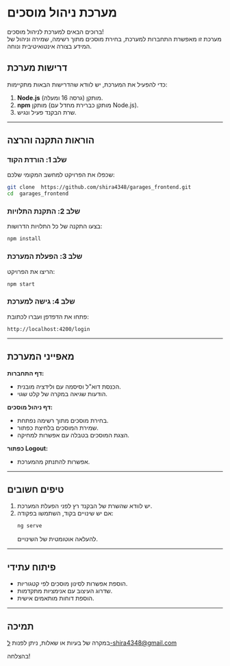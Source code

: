 

# **מערכת ניהול מוסכים**

ברוכים הבאים למערכת לניהול מוסכים!  
מערכת זו מאפשרת התחברות למערכת, בחירת מוסכים מתוך רשימה, שמירה וניהול של המידע בצורה אינטואיטיבית ונוחה.

## **דרישות מערכת**
כדי להפעיל את המערכת, יש לוודא שהדרישות הבאות מתקיימות:

1. **Node.js** (גרסה 16 ומעלה) מותקן.
2. **npm** מותקן (מותקן כברירת מחדל עם Node.js).
3. שרת הבקנד פעיל ונגיש.



---

## **הוראות התקנה והרצה**

### **שלב 1: הורדת הקוד**
שכפלו את הפרויקט למחשב המקומי שלכם:
```bash
git clone  https://github.com/shira4348/garages_frontend.git
cd  garages_frontend
```

### **שלב 2: התקנת התלויות**
בצעו התקנה של כל התלויות הדרושות:
```bash
npm install
```

### **שלב 3: הפעלת המערכת**
הריצו את הפרויקט:
```bash
npm start
```

### **שלב 4: גישה למערכת**
פתחו את הדפדפן ועברו לכתובת:
```
http://localhost:4200/login
```

---

## **מאפייני המערכת**

  **דף התחברות:**
   - הכנסת דוא"ל וסיסמה עם ולידציה מובנית.
   - הודעות שגיאה במקרה של קלט שגוי.

  **דף ניהול מוסכים:**
   - בחירת מוסכים מתוך רשימה נפתחת.
   - שמירת המוסכים בלחיצת כפתור.
   - הצגת המוסכים בטבלה עם אפשרות למחיקה.

  **כפתור Logout:**
   - אפשרות להתנתק מהמערכת.

---

## **טיפים חשובים**
1. יש לוודא שהשרת של הבקנד רץ לפני הפעלת המערכת.
2. אם יש שינויים בקוד, השתמשו בפקודה:
   ```bash
   ng serve
   ```
   להעלאה אוטומטית של השינויים.

---

## **פיתוח עתידי**
- הוספת אפשרות לסינון מוסכים לפי קטגוריות.
- שדרוג העיצוב עם אנימציות מתקדמות.
- הוספת דוחות מותאמים אישית.

---

## **תמיכה**
במקרה של בעיות או שאלות, ניתן לפנות ל-shira4348@gmail.com

בהצלחה! 
